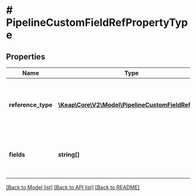 # # PipelineCustomFieldRefPropertyType

## Properties

Name | Type | Description | Notes
------------ | ------------- | ------------- | -------------
**reference_type** | [**\Keap\Core\V2\Model\PipelineCustomFieldRefType**](PipelineCustomFieldRefType.md) | The reference type for the custom field. This field is required. |
**fields** | **string[]** | The list of fields for the reference custom field. | [optional]

[[Back to Model list]](../../README.md#models) [[Back to API list]](../../README.md#endpoints) [[Back to README]](../../README.md)
